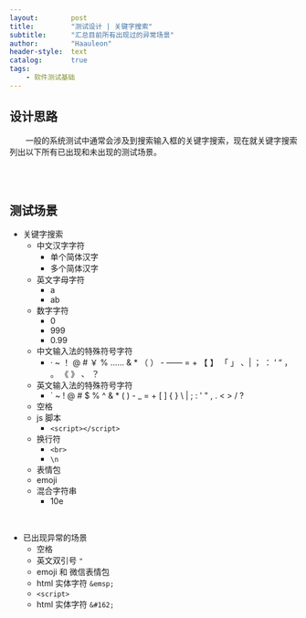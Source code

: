```yaml
---
layout:        post
title:         "测试设计 | 关键字搜索"
subtitle:      "汇总目前所有出现过的异常场景"
author:        "Haauleon"
header-style:  text
catalog:       true
tags:
    - 软件测试基础
---
```


## 设计思路
&emsp;&emsp;一般的系统测试中通常会涉及到搜索输入框的关键字搜索，现在就关键字搜索列出以下所有已出现和未出现的测试场景。

<br><br>

## 测试场景
- 关键字搜索     
    - 中文汉字字符 
        - 单个简体汉字
        - 多个简体汉字
    - 英文字母字符
        - a
        - ab
    - 数字字符
        - 0
        - 999
        - 0.99
    - 中文输入法的特殊符号字符
        - · ~ ！ @ # ￥ % …… & * （ ） - —— = + 【 】 「 」 、| ； ： ‘ “ ， 。 《 》 、 ？
    - 英文输入法的特殊符号字符
        - ` ~ ! @ # $ % ^ & * ( ) - _ = + [ ] { } \ | ; : ' " , . < > / ?
    - 空格
    - js 脚本
        - `<script></script>`
    - 换行符
        - `<br>`
        - `\n`
    - 表情包
    - emoji
    - 混合字符串
        - 10e

<br>

- 已出现异常的场景
    - 空格 ` `
    - 英文双引号 `"`
    - emoji 和 微信表情包
    - html 实体字符 `&emsp;`
    - `<script>`
    - html 实体字符 `&#162;`